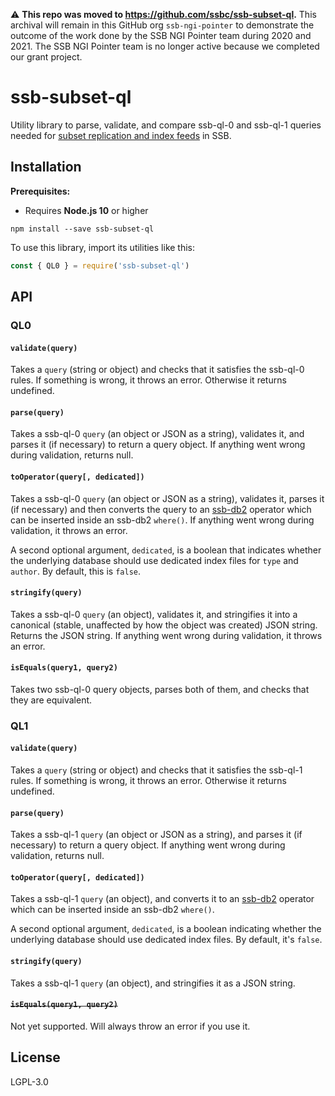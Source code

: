 <!--
SPDX-FileCopyrightText: 2021 Andre 'Staltz' Medeiros

SPDX-License-Identifier: CC0-1.0
-->

:warning: **This repo was moved to https://github.com/ssbc/ssb-subset-ql.** This archival will remain in this GitHub org `ssb-ngi-pointer` to demonstrate the outcome of the work done by the SSB NGI Pointer team during 2020 and 2021. The SSB NGI Pointer team is no longer active because we completed our grant project.

# ssb-subset-ql

Utility library to parse, validate, and compare ssb-ql-0 and ssb-ql-1 queries
needed for [subset replication and index feeds](https://github.com/ssb-ngi-pointer/ssb-subset-replication-spec)
in SSB.

## Installation

**Prerequisites:**

- Requires **Node.js 10** or higher

```
npm install --save ssb-subset-ql
```

To use this library, import its utilities like this:

```js
const { QL0 } = require('ssb-subset-ql')
```

## API

### QL0

#### `validate(query)`

Takes a `query` (string or object) and checks that it satisfies the ssb-ql-0
rules. If something is wrong, it throws an error. Otherwise it returns
undefined.

#### `parse(query)`

Takes a ssb-ql-0 `query` (an object or JSON as a string), validates it, and
parses it (if necessary) to return a query object. If anything went wrong during
validation, returns null.

#### `toOperator(query[, dedicated])`

Takes a ssb-ql-0 `query` (an object or JSON as a string), validates it, parses
it (if necessary) and then converts the query to an [ssb-db2](https://github.com/ssb-ngi-pointer/ssb-db2)
operator which can be inserted inside an ssb-db2 `where()`. If anything went
wrong during validation, it throws an error.

A second optional argument, `dedicated`, is a boolean that indicates whether the
underlying database should use dedicated index files for `type` and `author`. By
default, this is `false`.

#### `stringify(query)`

Takes a ssb-ql-0 `query` (an object), validates it, and stringifies it into a
canonical (stable, unaffected by how the object was created) JSON string.
Returns the JSON string. If anything went wrong during validation, it throws an
error.

#### `isEquals(query1, query2)`

Takes two ssb-ql-0 query objects, parses both of them, and checks that they are
equivalent.

### QL1

#### `validate(query)`

Takes a `query` (string or object) and checks that it satisfies the ssb-ql-1
rules. If something is wrong, it throws an error. Otherwise it returns
undefined.

#### `parse(query)`

Takes a ssb-ql-1 `query` (an object or JSON as a string), and parses it (if
necessary) to return a query object. If anything went wrong during validation,
returns null.

#### `toOperator(query[, dedicated])`

Takes a ssb-ql-1 `query` (an object), and converts it to an [ssb-db2](https://github.com/ssb-ngi-pointer/ssb-db2)
operator which can be inserted inside an ssb-db2 `where()`.

A second optional argument, `dedicated`, is a boolean indicating whether the
underlying database should use dedicated index files. By default, it's `false`.

#### `stringify(query)`

Takes a ssb-ql-1 `query` (an object), and stringifies it as a JSON string.

#### ~~`isEquals(query1, query2)`~~

Not yet supported. Will always throw an error if you use it.

## License

LGPL-3.0
